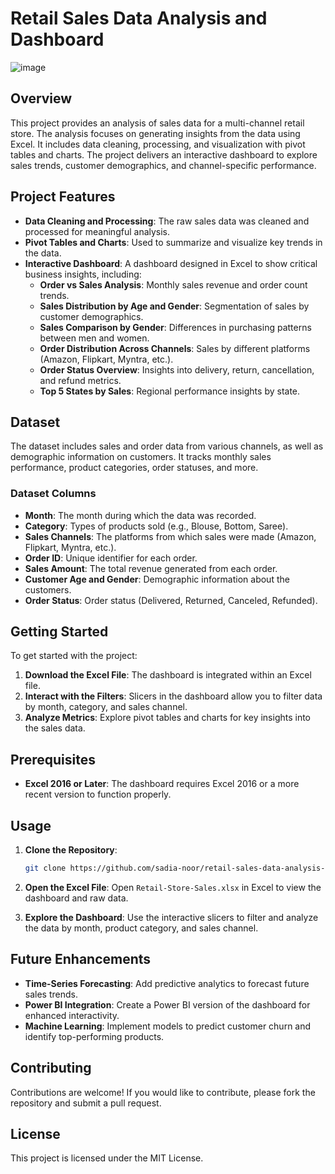 # Retail Sales Data Analysis and Dashboard
![image](https://github.com/user-attachments/assets/9ed895d2-9818-4953-985f-0739cea4908b)

## Overview

This project provides an analysis of sales data for a multi-channel retail store. The analysis focuses on generating insights from the data using Excel. It includes data cleaning, processing, and visualization with pivot tables and charts. The project delivers an interactive dashboard to explore sales trends, customer demographics, and channel-specific performance.

## Project Features

- **Data Cleaning and Processing**: The raw sales data was cleaned and processed for meaningful analysis.
- **Pivot Tables and Charts**: Used to summarize and visualize key trends in the data.
- **Interactive Dashboard**: A dashboard designed in Excel to show critical business insights, including:
  - **Order vs Sales Analysis**: Monthly sales revenue and order count trends.
  - **Sales Distribution by Age and Gender**: Segmentation of sales by customer demographics.
  - **Sales Comparison by Gender**: Differences in purchasing patterns between men and women.
  - **Order Distribution Across Channels**: Sales by different platforms (Amazon, Flipkart, Myntra, etc.).
  - **Order Status Overview**: Insights into delivery, return, cancellation, and refund metrics.
  - **Top 5 States by Sales**: Regional performance insights by state.

## Dataset

The dataset includes sales and order data from various channels, as well as demographic information on customers. It tracks monthly sales performance, product categories, order statuses, and more.

### Dataset Columns

- **Month**: The month during which the data was recorded.
- **Category**: Types of products sold (e.g., Blouse, Bottom, Saree).
- **Sales Channels**: The platforms from which sales were made (Amazon, Flipkart, Myntra, etc.).
- **Order ID**: Unique identifier for each order.
- **Sales Amount**: The total revenue generated from each order.
- **Customer Age and Gender**: Demographic information about the customers.
- **Order Status**: Order status (Delivered, Returned, Canceled, Refunded).

## Getting Started

To get started with the project:

1. **Download the Excel File**: The dashboard is integrated within an Excel file.
2. **Interact with the Filters**: Slicers in the dashboard allow you to filter data by month, category, and sales channel.
3. **Analyze Metrics**: Explore pivot tables and charts for key insights into the sales data.

## Prerequisites

- **Excel 2016 or Later**: The dashboard requires Excel 2016 or a more recent version to function properly.

## Usage

1. **Clone the Repository**:
    ```bash
    git clone https://github.com/sadia-noor/retail-sales-data-analysis-and-dashboard.git
    ```

2. **Open the Excel File**: 
    Open `Retail-Store-Sales.xlsx` in Excel to view the dashboard and raw data.

3. **Explore the Dashboard**: 
    Use the interactive slicers to filter and analyze the data by month, product category, and sales channel.

## Future Enhancements

- **Time-Series Forecasting**: Add predictive analytics to forecast future sales trends.
- **Power BI Integration**: Create a Power BI version of the dashboard for enhanced interactivity.
- **Machine Learning**: Implement models to predict customer churn and identify top-performing products.

## Contributing

Contributions are welcome! If you would like to contribute, please fork the repository and submit a pull request.

## License

This project is licensed under the MIT License.
